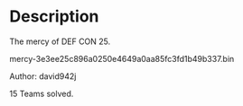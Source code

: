 # Description

The mercy of DEF CON 25.

mercy-3e3ee25c896a0250e4649a0aa85fc3fd1b49b337.bin

Author: david942j

15 Teams solved.
